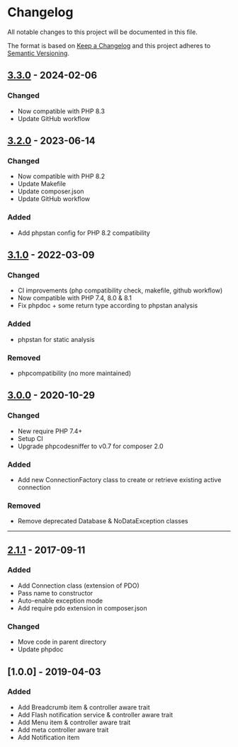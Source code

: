 # Changelog
All notable changes to this project will be documented in this file.

The format is based on [Keep a Changelog](http://keepachangelog.com/en/1.0.0/)
and this project adheres to [Semantic Versioning](http://semver.org/spec/v2.0.0.html).


## [3.3.0] - 2024-02-06
[3.3.0]: https://github.com/eureka-framework/component-database/compare/3.2.0...3.3.0
### Changed
- Now compatible with PHP 8.3
- Update GitHub workflow

## [3.2.0] - 2023-06-14
[3.2.0]: https://github.com/eureka-framework/component-database/compare/3.1.0...3.2.0
### Changed
- Now compatible with PHP 8.2
- Update Makefile
- Update composer.json
- Update GitHub workflow
### Added
- Add phpstan config for PHP 8.2 compatibility

## [3.1.0] - 2022-03-09
[3.1.0]: https://github.com/eureka-framework/component-database/compare/3.0.0...3.1.0
### Changed
 * CI improvements (php compatibility check, makefile, github workflow)
 * Now compatible with PHP 7.4, 8.0 & 8.1
 * Fix phpdoc + some return type according to phpstan analysis
### Added
 * phpstan for static analysis
### Removed
 * phpcompatibility (no more maintained)

## [3.0.0] - 2020-10-29
[3.0.0]: https://github.com/eureka-framework/component-database/compare/2.0.0...3.0.0
### Changed
 * New require PHP 7.4+
 * Setup CI
 * Upgrade phpcodesniffer to v0.7 for composer 2.0 
### Added
 * Add new ConnectionFactory class to create or retrieve existing active connection
### Removed
 * Remove deprecated Database & NoDataException classes

----

## [2.1.1] - 2017-09-11
[2.1.1]: https://github.com/eureka-framework/component-database/compare/1.0.0...2.1.1
### Added
 * Add Connection class (extension of PDO)
 * Pass name to constructor
 * Auto-enable exception mode
 * Add require pdo extension in composer.json
### Changed
 * Move code in parent directory
 * Update phpdoc

## [1.0.0] - 2019-04-03
### Added
  * Add Breadcrumb item & controller aware trait
  * Add Flash notification service & controller aware trait
  * Add Menu item & controller aware trait
  * Add meta controller aware trait
  * Add Notification item

